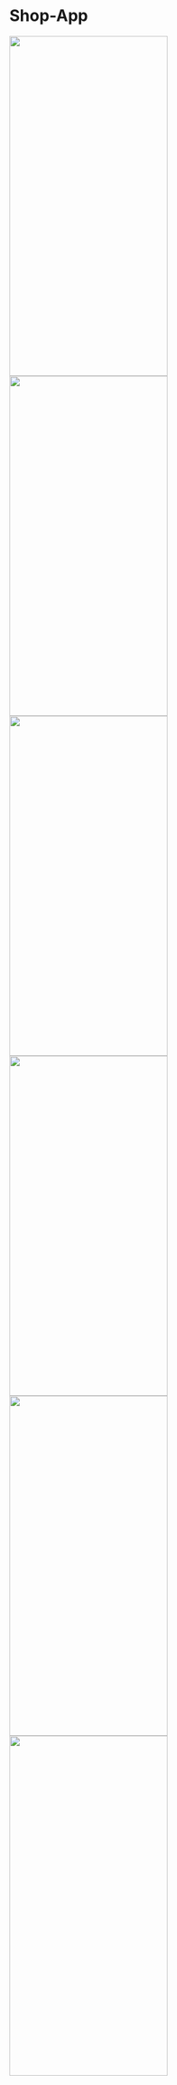 # Shop-App
<img src="https://user-images.githubusercontent.com/101335124/161467079-b59353aa-3a36-4533-b2c0-5a4ed62cae2f.png" width=280px% height=600px%>
<img src="https://user-images.githubusercontent.com/101335124/161466758-bd25b7ca-60a1-47ea-9997-d8715cc27b14.png" width=280px% height=600px%>
<img src="https://user-images.githubusercontent.com/101335124/161466734-4d1d31df-8cb2-4461-a8b0-f15a2497b92a.png" width=280px% height=600px%>
<img src="https://user-images.githubusercontent.com/101335124/161467208-b19603be-5a31-4164-a778-52e91be7f8e5.png" width=280px% height=600px%>
<img src="https://user-images.githubusercontent.com/101335124/161467321-b7209468-2c09-4890-8ec2-4e1637895325.png" width=280px% height=600px%>
<img src="https://user-images.githubusercontent.com/101335124/161468026-8bbb3e56-5f0b-4d78-807c-7417233239ee.png" width=280px% height=600px%>

